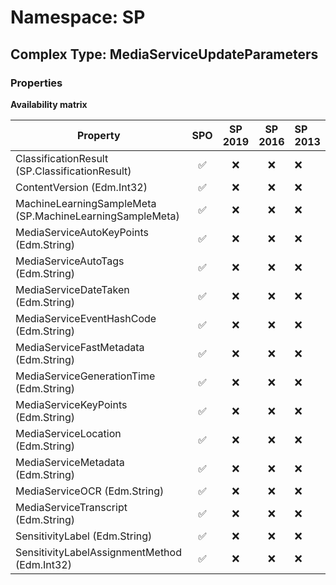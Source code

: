 # Namespace: SP

## Complex Type: MediaServiceUpdateParameters

### Properties

**Availability matrix**

Property | SPO | SP 2019 | SP 2016 | SP 2013
----------|:---:|:-------:|:-------:|:-------
ClassificationResult (SP.ClassificationResult) | ✅ | ❌ | ❌ | ❌
ContentVersion (Edm.Int32) | ✅ | ❌ | ❌ | ❌
MachineLearningSampleMeta (SP.MachineLearningSampleMeta) | ✅ | ❌ | ❌ | ❌
MediaServiceAutoKeyPoints (Edm.String) | ✅ | ❌ | ❌ | ❌
MediaServiceAutoTags (Edm.String) | ✅ | ❌ | ❌ | ❌
MediaServiceDateTaken (Edm.String) | ✅ | ❌ | ❌ | ❌
MediaServiceEventHashCode (Edm.String) | ✅ | ❌ | ❌ | ❌
MediaServiceFastMetadata (Edm.String) | ✅ | ❌ | ❌ | ❌
MediaServiceGenerationTime (Edm.String) | ✅ | ❌ | ❌ | ❌
MediaServiceKeyPoints (Edm.String) | ✅ | ❌ | ❌ | ❌
MediaServiceLocation (Edm.String) | ✅ | ❌ | ❌ | ❌
MediaServiceMetadata (Edm.String) | ✅ | ❌ | ❌ | ❌
MediaServiceOCR (Edm.String) | ✅ | ❌ | ❌ | ❌
MediaServiceTranscript (Edm.String) | ✅ | ❌ | ❌ | ❌
SensitivityLabel (Edm.String) | ✅ | ❌ | ❌ | ❌
SensitivityLabelAssignmentMethod (Edm.Int32) | ✅ | ❌ | ❌ | ❌